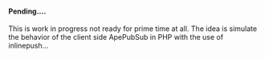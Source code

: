 #### Pending....

This is work in progress not ready for prime time at all. The idea is simulate the behavior
of the client side ApePubSub in PHP with the use of inlinepush...